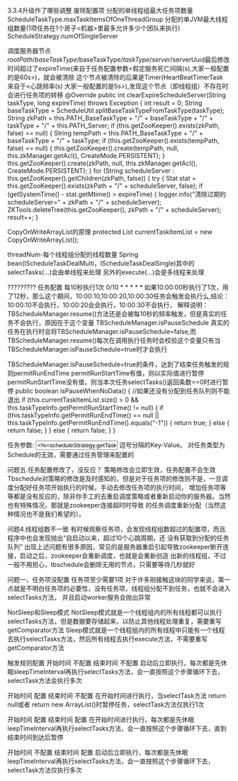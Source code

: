 
3.3.4升级作了哪些调整
废除配置项
分配的单线程组最大任务项数量 ScheduleTaskType.maxTaskItemsOfOneThreadGroup
分配的单JVM最大线程组数量(1项任务在1个房子<机器>里最多允许多少个团队来执行) ScheduleStrategy.numOfSingleServer

调度服务器节点$rootPath/baseTaskType/$baseTaskType/$taskType/server/$serverUuid最后修改时间超过了expireTime(来自于任务配置参数<假定服务死亡间隔(s),大家一般配置的是60s>)，就会被清除
这个节点被清除的后果是Timer(HeartBeatTimerTask 来自于<心跳频率(s) 大家一般配置的是5s>),发现这个节点（即线程组）不存在时会进行任务项的转移
   @Override
    public int clearExpireScheduleServer(String taskType, long expireTime) throws Exception {
        int result = 0;
        String baseTaskType = ScheduleUtil.splitBaseTaskTypeFromTaskType(taskType);
        String zkPath = this.PATH_BaseTaskType + "/" + baseTaskType  + "/" + taskType + "/" + this.PATH_Server;
        if (this.getZooKeeper().exists(zkPath, false) == null) {
            String tempPath = this.PATH_BaseTaskType + "/" + baseTaskType + "/" + taskType;
            if (this.getZooKeeper().exists(tempPath, false) == null) {
                this.getZooKeeper().create(tempPath, null, this.zkManager.getAcl(), CreateMode.PERSISTENT);
            }
            this.getZooKeeper().create(zkPath, null, this.zkManager.getAcl(), CreateMode.PERSISTENT);
        }
        for (String scheduleServer : this.getZooKeeper().getChildren(zkPath, false)) {
            try {
                Stat stat = this.getZooKeeper().exists(zkPath + "/" + scheduleServer, false);
                if (getSystemTime() - stat.getMtime() > expireTime) {
                    logger.info("清除过期的scheduleServer=" + zkPath + "/" + scheduleServer);
                    ZKTools.deleteTree(this.getZooKeeper(), zkPath + "/" + scheduleServer);
                    result++;
                }

CopyOnWriteArrayList的原理
protected List<TaskItemDefine> currentTaskItemList = new CopyOnWriteArrayList<TaskItemDefine>();

threadNum-每个线程组分配的线程数量
Spring bean(IScheduleTaskDealMulti，IScheduleTaskDealSingle)其中的 selectTasks(...)会由单线程来处理
另外的execute(...)会是多线程来处理

?????????
任务配置
每10秒执行1次 0/10 * * * * *
如果10:00:00秒执行了1次，用了12秒，那么这个期间，10:00:10,10:00:20,10:00:30任务会触发会执行么,结论：10:00:10不会执行，10:00:20会会执行，10:00:30不会执行，
解释说明：TBScheduleManager.resume()方法还是会被每10秒的频率触发，但是真实的任务不会执行，原因在于这个变量 TBScheduleManager.isPauseSchedule
真实的任务在执行时会将TBScheduleManager.isPauseSchedule=false,而TBScheduleManager.resume()每次在调用执行任务时会校验这个变量只有当TBScheduleManager.isPauseSchedule=true时才会执行

TBScheduleManager.isPauseSchedule=true的条件，达到了结束任务触发的规则permitRunEndTime
permitRunStartTime有值，则以实际值进行暂停
permitRunStartTime没有值，则当本次任务selectTasks()返回条数==0时进行暂停
 public boolean isPauseWhenNoData() {
        //如果还没有分配到任务队列则不能退出
        if (this.currentTaskItemList.size() > 0 && this.taskTypeInfo.getPermitRunStartTime() != null) {
            if (this.taskTypeInfo.getPermitRunEndTime() == null
                    || this.taskTypeInfo.getPermitRunEndTime().equals("-1")) {
                return true;
            } else {
                return false;
            }
        } else {
            return false;
        }
    }


<td>任务参数:</td>
<td><input type="text" id="taskParameter" name="taskParameter" value="<%=scheduleStrategy.getTaskParameter()%>" width="30"></td>
<td>逗号分隔的Key-Value。 对任务类型为Schedule的无效，需要通过任务管理来配置的</td>

问题五.任务配置修改了，没反应？
策略修改会立即生效，任务配置不会生效
Tbschedule对策略的修改是及时感知的，但是对于任务项的修改则不是，一旦调度分配好任务项开始执行的时候，手动去修改任务项的执行时间，
增加任务项等等都是没有反应的，除非你手工的去重启调度策略或者重新启动你的服务器。当然也有特殊情况，那就是zookeeper连接超时时导致
的任务调度重新分配（当然这种情况也不是我们希望的）。

问题4.线程组数不一致
有时候观察任务项，会发现线程组数超过的配置项，而且程序中也会发现抛出“自启动以来，超过10个心跳周期，还 没有获取到分配的任务队列”
出现上述问题有很多原因，常见的是服务器重启引起导致zookeeper断开连接，启动之后，zookeeper会重新调度，也就是会重新创造
出新的线程组，不过一般不用担心，tbschedule会删除无用的节点，只需要等待几秒就好

问题一，任务项没配置
任务项至少需要1项
对于许多刚接触这块的同学来说，第一点就是不明白任务项的必要性，没有任务项，线程组分配不到任务，也就不会进入selectTasks方法，
并且启动worker服务会抛出异常

NotSleep和Sleep模式
NotSleep模式就是一个线程组内的所有线程都可以执行selectTasks方法，但是数据要存储起来，以防止其他线程处理重复，需要重写getComparator方法
Sleep模式就是一个线程组内的所有线程中只能有一个线程去执行selectTasks方法，然后所有线程去执行execute方法，不需要重写getComparator方法


触发规则配置
开始时间 不配置
结束时间 不配置
启动后立即执行，每次都是先休眠sleepTimeInterval再执行selectTasks方法，会一直按照这个步骤循环下去，selectTask方法会执行多次

开始时间 配置
结束时间 不配置
在开始时间进行执行，当selectTask方法 return null或者 return new ArrayList()时暂停任务，selectTask方法仅执行1次

开始时间 配置
结束时间 配置
在开始时间进行执行，每次都是先休眠leepTimeInterval再执行selectTasks方法，会一直按照这个步骤循环下去，直到结束时间到达后暂停

开始时间 不配置
结束时间 配置
启动后立即执行，每次都是先休眠leepTimeInterval再执行selectTasks方法，会一直按照这个步骤循环下去，selectTask方法仅执行多次




